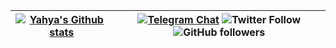 | [![Yahya's Github stats](https://github-readme-stats.vercel.app/api?username=farhadhp&show_icons=true)](https://github.com/farhadhp/farhadhp) | [![Telegram Chat](https://img.shields.io/badge/Chat-Telegram-blue.svg)](https://t.me/FarhadxFarhad)  ![Twitter Follow](https://img.shields.io/twitter/follow/FarhadxFarhad?style=social)  ![GitHub followers](https://img.shields.io/github/followers/farhadhp?label=FarhadHP&style=social) |
|:---------------------------------------------------------------------------------------------------------------------------------------------:|:-------------------------------------------------------------------------------------------------------------------------------------------------------------------------------------------------------------------------------------------------------------------------------------------:|

